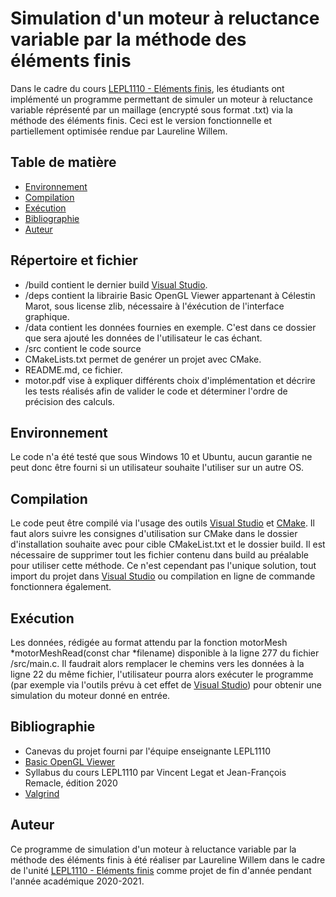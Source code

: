 # Simulation d'un moteur à reluctance variable par la méthode des éléments finis
Dans le cadre du cours [LEPL1110 - Eléments finis](https://sites.uclouvain.be/archives-portail/cdc2020/cours-2020-lepl1110), les étudiants ont implémenté un programme permettant de simuler un moteur à reluctance variable réprésenté par un maillage (encrypté sous format .txt) via la méthode des éléments finis. Ceci est le version fonctionnelle et partiellement optimisée rendue par Laureline Willem.
## Table de matière
* [Environnement](#environnement)
* [Compilation](#compilation)
* [Exécution](#exécution)
* [Bibliographie](#bibliographie)
* [Auteur](#auteur)
## Répertoire et fichier
*  /build contient le dernier build [Visual Studio](https://visualstudio.microsoft.com/fr/).
*  /deps contient la librairie Basic OpenGL Viewer appartenant à Célestin Marot, sous license zlib, nécessaire à l'éxécution de l'interface graphique.
*  /data contient les données fournies en exemple. C'est dans ce dossier que sera ajouté les données de l'utilisateur le cas échant.
*  /src contient le code source
*  CMakeLists.txt permet de genérer un projet avec CMake.
*  README.md, ce fichier.
*  motor.pdf vise à expliquer différents choix d'implémentation et décrire les tests réalisés afin de valider le code et déterminer l'ordre de précision des calculs.
## Environnement
Le code n'a été testé que sous Windows 10 et Ubuntu, aucun garantie ne peut donc être fourni si un utilisateur souhaite l'utiliser sur un autre OS.
## Compilation
Le code peut être compilé via l'usage des outils [Visual Studio](https://visualstudio.microsoft.com/fr/) et [CMake](https://cmake.org/). Il faut alors suivre les consignes d'utilisation sur CMake dans le dossier d'installation souhaite avec pour cible CMakeList.txt et le dossier build. Il est nécessaire de supprimer tout les fichier contenu dans build au préalable pour utiliser cette méthode. Ce n'est cependant pas l'unique solution, tout import du projet dans [Visual Studio](https://visualstudio.microsoft.com/fr/) ou compilation en ligne de commande fonctionnera également.
## Exécution
Les données, rédigée au format attendu par la fonction motorMesh \*motorMeshRead(const char \*filename) disponible à la ligne 277 du fichier /src/main.c.
Il faudrait alors remplacer le chemins vers les données à la ligne 22 du même fichier, l'utilisateur pourra alors exécuter le programme (par exemple via l'outils prévu à cet effet de [Visual Studio](https://visualstudio.microsoft.com/fr/)) pour obtenir une simulation du moteur donné en entrée.
## Bibliographie
* Canevas du projet fourni par l'équipe enseignante LEPL1110
* [Basic OpenGL Viewer](https://git.immc.ucl.ac.be/marotc/anm/-/tree/master/deps/BOV)
* Syllabus du cours LEPL1110 par Vincent Legat et Jean-François Remacle, édition 2020
* [Valgrind](https://valgrind.org/)
## Auteur
Ce programme de simulation d'un moteur à reluctance variable par la méthode des éléments finis à été réaliser par Laureline Willem dans le cadre de l'unité [LEPL1110 - Eléments finis](https://sites.uclouvain.be/archives-portail/cdc2020/cours-2020-lepl1110) comme projet de fin d'année pendant l'année académique 2020-2021.
